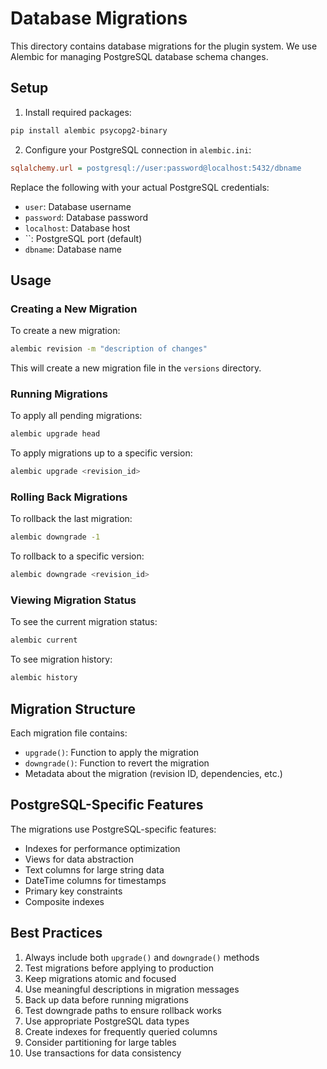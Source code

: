 # Database Migrations

This directory contains database migrations for the plugin system. We use Alembic for managing PostgreSQL database schema changes.

## Setup

1. Install required packages:
```bash
pip install alembic psycopg2-binary
```

2. Configure your PostgreSQL connection in `alembic.ini`:
```ini
sqlalchemy.url = postgresql://user:password@localhost:5432/dbname
```

Replace the following with your actual PostgreSQL credentials:
- `user`: Database username
- `password`: Database password
- `localhost`: Database host
- ``: PostgreSQL port (default)
- `dbname`: Database name

## Usage

### Creating a New Migration

To create a new migration:

```bash
alembic revision -m "description of changes"
```

This will create a new migration file in the `versions` directory.

### Running Migrations

To apply all pending migrations:

```bash
alembic upgrade head
```

To apply migrations up to a specific version:

```bash
alembic upgrade <revision_id>
```

### Rolling Back Migrations

To rollback the last migration:

```bash
alembic downgrade -1
```

To rollback to a specific version:

```bash
alembic downgrade <revision_id>
```

### Viewing Migration Status

To see the current migration status:

```bash
alembic current
```

To see migration history:

```bash
alembic history
```

## Migration Structure

Each migration file contains:
- `upgrade()`: Function to apply the migration
- `downgrade()`: Function to revert the migration
- Metadata about the migration (revision ID, dependencies, etc.)

## PostgreSQL-Specific Features

The migrations use PostgreSQL-specific features:
- Indexes for performance optimization
- Views for data abstraction
- Text columns for large string data
- DateTime columns for timestamps
- Primary key constraints
- Composite indexes

## Best Practices

1. Always include both `upgrade()` and `downgrade()` methods
2. Test migrations before applying to production
3. Keep migrations atomic and focused
4. Use meaningful descriptions in migration messages
5. Back up data before running migrations
6. Test downgrade paths to ensure rollback works
7. Use appropriate PostgreSQL data types
8. Create indexes for frequently queried columns
9. Consider partitioning for large tables
10. Use transactions for data consistency 